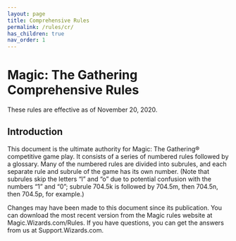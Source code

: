 ```yaml
---
layout: page
title: Comprehensive Rules
permalink: /rules/cr/
has_children: true
nav_order: 1
---
```


# Magic: The Gathering Comprehensive Rules


These rules are effective as of November 20, 2020.

## Introduction

This document is the ultimate authority for Magic: The Gathering® competitive game play. It consists of a series of numbered rules followed by a glossary. Many of the numbered rules are divided into subrules, and each separate rule and subrule of the game has its own number. (Note that subrules skip the letters “l” and “o” due to potential confusion with the numbers “1” and “0”; subrule 704.5k is followed by 704.5m, then 704.5n, then 704.5p, for example.)

Changes may have been made to this document since its publication. You can download the most recent version from the Magic rules website at Magic.Wizards.com/Rules. If you have questions, you can get the answers from us at Support.Wizards.com.